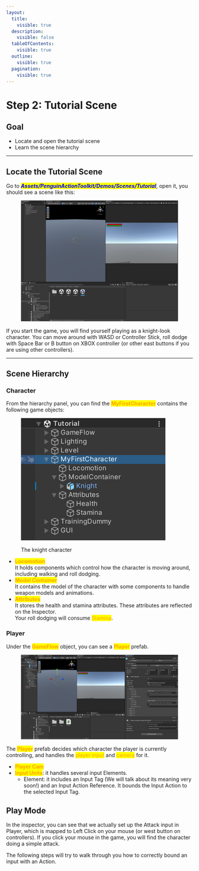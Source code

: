 ```yaml
---
layout:
  title:
    visible: true
  description:
    visible: false
  tableOfContents:
    visible: true
  outline:
    visible: true
  pagination:
    visible: true
---
```


# Step 2: Tutorial Scene

## Goal

* Locate and open the tutorial scene
* Learn the scene hierarchy

***

## Locate the Tutorial Scene

Go to _<mark style="color:blue;">**Assets/PenguinActionToolkit/Demos/Scenes/Tutorial**</mark>_, open it, you should see a scene like this:

<figure><img src="../../.gitbook/assets/image (12).png" alt=""><figcaption></figcaption></figure>

If you start the game, you will find yourself playing as a knight-look character. You can move around with WASD or Controller Stick, roll dodge with Space Bar or B button on XBOX controller (or other east buttons if you are using other controllers).&#x20;

***

## Scene Hierarchy

### Character

From the hierarchy panel, you can find the <mark style="color:orange;">**MyFirstCharacter**</mark> contains the following game objects:

<figure><img src="../../.gitbook/assets/image (13).png" alt=""><figcaption><p>The knight character</p></figcaption></figure>

* <mark style="color:orange;">**Locomotion**</mark>\
  It holds components which control how the character is moving around, including walking and roll dodging.
* <mark style="color:orange;">**Model Container**</mark>\
  It contains the model of the character with some components to handle weapon models and animations.
* <mark style="color:orange;">**Attributes**</mark>\
  It stores the health and stamina attributes. These attributes are reflected on the Inspector. \
  Your roll dodging will consume <mark style="color:orange;">Stamina</mark>.

### Player

Under the <mark style="color:orange;">**GameFlow**</mark> object, you can see a <mark style="color:orange;">**Player**</mark> prefab.&#x20;

<figure><img src="../../.gitbook/assets/image (15).png" alt=""><figcaption></figcaption></figure>

The <mark style="color:orange;">**Player**</mark> prefab decides which character the player is currently controlling, and handles the <mark style="color:orange;">player input</mark> and <mark style="color:orange;">camera</mark> for it.&#x20;

* <mark style="color:orange;">**Player Cam**</mark>
* <mark style="color:orange;">**Input Units**</mark>: it handles several input Elements.&#x20;
  * Element: it includes an Input Tag (We will talk about its meaning very soon!) and an Input Action Reference.  It bounds the Input Action to the selected Input Tag.&#x20;

## Play Mode

In the inspector, you can see that we actually set up the Attack input in Player, which is mapped to Left Click on your mouse (or west button on controllers). If you click your mouse in the game, you will find the character doing a simple attack.&#x20;

The following steps will try to walk through you how to correctly bound an input with an Action.&#x20;

